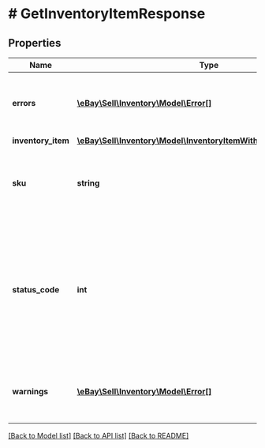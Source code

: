 # # GetInventoryItemResponse

## Properties

Name | Type | Description | Notes
------------ | ------------- | ------------- | -------------
**errors** | [**\eBay\Sell\Inventory\Model\Error[]**](Error.md) | This container will be returned if there were one or more errors associated with retrieving the inventory item record. | [optional]
**inventory_item** | [**\eBay\Sell\Inventory\Model\InventoryItemWithSkuLocaleGroupKeys**](InventoryItemWithSkuLocaleGroupKeys.md) |  | [optional]
**sku** | **string** | The seller-defined Stock-Keeping Unit (SKU) of the inventory item. The seller should have a unique SKU value for every product that they sell. | [optional]
**status_code** | **int** | The HTTP status code returned in this field indicates the success or failure of retrieving the inventory item record for the inventory item specified in the &lt;strong&gt;sku&lt;/strong&gt; field. See the &lt;strong&gt;HTTP status codes&lt;/strong&gt; table to see which each status code indicates. | [optional]
**warnings** | [**\eBay\Sell\Inventory\Model\Error[]**](Error.md) | This container will be returned if there were one or more warnings associated with retrieving the inventory item record. | [optional]

[[Back to Model list]](../../README.md#models) [[Back to API list]](../../README.md#endpoints) [[Back to README]](../../README.md)
